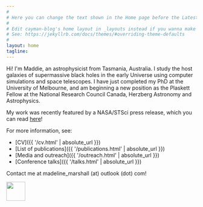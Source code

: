 ```yaml
---
#
# Here you can change the text shown in the Home page before the Latest Posts section.
#
# Edit cayman-blog's home layout in _layouts instead if you wanna make some changes
# See: https://jekyllrb.com/docs/themes/#overriding-theme-defaults
#
layout: home
tagline:
---
```


Hi! I'm Maddie, an astrophysicist from Tasmania, Australia. I study the host galaxies of supermassive black holes in the early Universe using computer simulations and space telescopes.
I have just completed my PhD at the University of Melbourne, and am beginning a new position as the Plaskett Fellow at the National Research Council Canada, Herzberg Astronomy and Astrophysics.

My work was recently featured by a NASA/STSci press release, which you can read [here](https://www.nasa.gov/feature/goddard/2020/simulations-show-webb-telescope-can-reveal-distant-galaxies-hidden-in-quasars-glare/)!

For more information, see:
- [CV]({{ '/cv.html' | absolute_url }})  
- [List of publications]({{ '/publications.html' | absolute_url }})  
- [Media and outreach]({{ '/outreach.html' | absolute_url }})
- [Conference talks]({{ '/talks.html' | absolute_url }})

Contact me at madeline_marshall (at) outlook (dot) com!

<img src='../../HeadShot.jpg' border="0" width="50" style="padding:0px; display: block; line-height: 0px; font-size: 0px; border:0px;" align="top">
